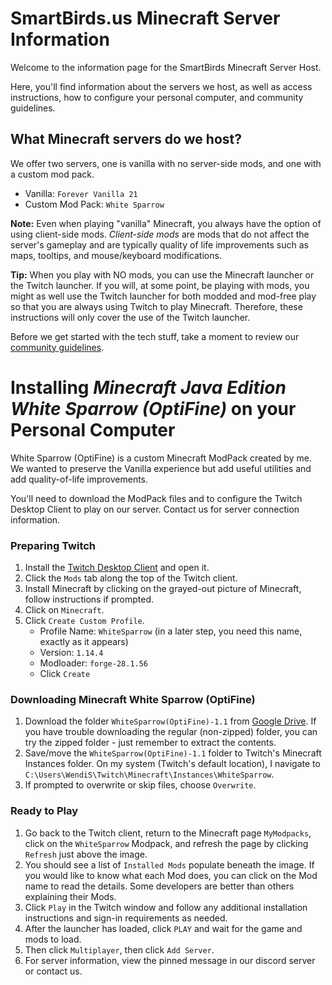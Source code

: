 # SmartBirds.us Minecraft Server Information

Welcome to the information page for the SmartBirds Minecraft Server Host.

Here, you'll find information about the servers we host, as well as access instructions, how to configure your personal computer, and community guidelines.

## What Minecraft servers do we host?

We offer two servers, one is vanilla with no server-side mods, and one with a custom mod pack.
- Vanilla: `Forever Vanilla 21`
- Custom Mod Pack: `White Sparrow`

**Note:** Even when playing "vanilla" Minecraft, you always have the option of using client-side mods. *Client-side mods* are mods that do not affect the server's gameplay and are typically quality of life improvements such as maps, tooltips, and mouse/keyboard modifications.

**Tip:** When you play with NO mods, you can use the Minecraft launcher or the Twitch launcher. If you will, at some point, be playing with mods, you might as well use the Twitch launcher for both modded and mod-free play so that you are always using Twitch to play Minecraft. Therefore, these instructions will only cover the use of the Twitch launcher.

Before we get started with the tech stuff, take a moment to review our [community guidelines](#).






# Installing *Minecraft Java Edition White Sparrow (OptiFine)* on your Personal Computer

White Sparrow (OptiFine) is a custom Minecraft ModPack created by me. We wanted to preserve the Vanilla experience but add useful utilities and add quality-of-life improvements. 

You'll need to download the ModPack files and to configure the Twitch Desktop Client to play on our server. Contact us for server connection information.

### Preparing Twitch
1. Install the [Twitch Desktop Client](https://www.twitch.tv/download) and open it.
2. Click the `Mods` tab along the top of the Twitch client.
3. Install Minecraft by clicking on the grayed-out picture of Minecraft, follow instructions if prompted.
4. Click on `Minecraft`.
5. Click `Create Custom Profile`.
    - Profile Name: `WhiteSparrow` (in a later step, you need this name, exactly as it appears)
    - Version: `1.14.4`
    - Modloader: `forge-28.1.56`
    - Click `Create`


### Downloading Minecraft White Sparrow (OptiFine)

1. Download the folder `WhiteSparrow(OptiFine)-1.1` from [Google Drive](https://drive.google.com/open?id=1_Sm5tEGQjehlb9z48dejWJCA9cMacwZr). If you have trouble downloading the regular (non-zipped) folder, you can try the zipped folder - just remember to extract the contents.
2. Save/move the `WhiteSparrow(OptiFine)-1.1` folder to Twitch's Minecraft Instances folder. On my system (Twitch's default location), I navigate to `C:\Users\WendiS\Twitch\Minecraft\Instances\WhiteSparrow`.
3. If prompted to overwrite or skip files, choose `Overwrite`.


### Ready to Play
1. Go back to the Twitch client, return to the Minecraft page `MyModpacks`, click on the `WhiteSparrow` Modpack, and refresh the page by clicking `Refresh` just above the image. 
2. You should see a list of `Installed Mods` populate beneath the image. If you would like to know what each Mod does, you can click on the Mod name to read the details. Some developers are better than others explaining their Mods.
3. Click `Play` in the Twitch window and follow any additional installation instructions and sign-in requirements as needed.
4. After the launcher has loaded, click `PLAY` and wait for the game and mods to load.
5. Then click `Multiplayer`, then click `Add Server`.
6. For server information, view the pinned message in our discord server or contact us.


